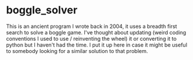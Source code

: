 # boggle_solver

This is an ancient program I wrote back in 2004, it uses a breadth first search to solve a boggle game.  I've thought about updating (weird coding conventions I used to use / reinventing the wheel) it or converting it to python but I haven't had the time.  I put it up here in case it might be useful to somebody looking for a similar solution to that problem.
